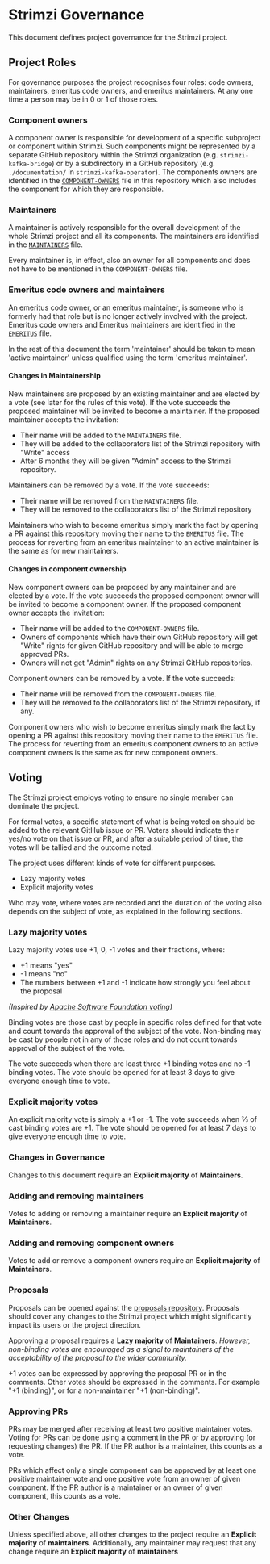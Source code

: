 # Strimzi Governance

This document defines project governance for the Strimzi project.

## Project Roles

For governance purposes the project recognises four roles: code owners, maintainers, emeritus code owners, and emeritus maintainers.
At any one time a person may be in 0 or 1 of those roles.

### Component owners

A component owner is responsible for development of a specific subproject or component within Strimzi.
Such components might be represented by a separate GitHub repository within the Strimzi organization (e.g. `strimzi-kafka-bridge`) or by a subdirectory in a GitHub repository (e.g. `./documentation/` in `strimzi-kafka-operator`).
The components owners are identified in the [`COMPONENT-OWNERS`](COMPONENT-OWNERS) file in this repository which also includes the component for which they are responsible.

### Maintainers

A maintainer is actively responsible for the overall development of the whole Strimzi project and all its components.
The maintainers are identified in the [`MAINTAINERS`](MAINTAINERS) file.

Every maintainer is, in effect, also an owner for all components and does not have to be mentioned in the `COMPONENT-OWNERS` file.

### Emeritus code owners and maintainers

An emeritus code owner, or an emeritus maintainer, is someone who is formerly had that role but is no longer actively involved with the project.
Emeritus code owners and Emeritus maintainers are identified in the [`EMERITUS`](EMERITUS) file.

In the rest of this document the term 'maintainer' should be taken to mean 'active maintainer' unless qualified using the term 'emeritus maintainer'.

#### Changes in Maintainership

New maintainers are proposed by an existing maintainer and are elected by a vote (see later for the rules of this vote).
If the vote succeeds the proposed maintainer will be invited to become a maintainer.
If the proposed maintainer accepts the invitation:
* Their name will be added to the `MAINTAINERS` file.
* They will be added to the collaborators list of the Strimzi repository with "Write" access
* After 6 months they will be given "Admin" access to the Strimzi repository.

Maintainers can be removed by a vote.
If the vote succeeds:
* Their name will be removed from the `MAINTAINERS` file.
* They will be removed to the collaborators list of the Strimzi repository

Maintainers who wish to become emeritus simply mark the fact by opening a PR against this repository moving their name to the `EMERITUS` file.
The process for reverting from an emeritus maintainer to an active maintainer is the same as for new maintainers.

#### Changes in component ownership

New component owners can be proposed by any maintainer and are elected by a vote.
If the vote succeeds the proposed component owner will be invited to become a component owner.
If the proposed component owner accepts the invitation:
* Their name will be added to the `COMPONENT-OWNERS` file.
* Owners of components which have their own GitHub repository will get "Write" rights for given GitHub repository and will be able to merge approved PRs.
* Owners will not get "Admin" rights on any Strimzi GitHub repositories.

Component owners can be removed by a vote.
If the vote succeeds:
* Their name will be removed from the `COMPONENT-OWNERS` file.
* They will be removed to the collaborators list of the Strimzi repository, if any.

Component owners who wish to become emeritus simply mark the fact by opening a PR against this repository moving their name to the `EMERITUS` file.
The process for reverting from an emeritus component owners to an active component owners is the same as for new component owners.

## Voting

The Strimzi project employs voting to ensure no single member can dominate the project.

For formal votes, a specific statement of what is being voted on should be added to the relevant GitHub issue or PR.
Voters should indicate their yes/no vote on that issue or PR, and after a suitable period of time, the votes will be tallied and the outcome noted.

The project uses different kinds of vote for different purposes.

* Lazy majority votes
* Explicit majority votes

Who may vote, where votes are recorded and the duration of the voting also depends on the subject of vote, as explained in the following sections.

### Lazy majority votes

Lazy majority votes use +1, 0, -1 votes and their fractions, where:
* +1 means "yes"
* -1 means "no"
* The numbers between +1 and -1 indicate how strongly you feel about the proposal

_(Inspired by [Apache Software Foundation voting](https://www.apache.org/foundation/voting.html#expressing-votes-1-0-1-and-fractions))_

Binding votes are those cast by people in specific roles defined for that vote and count towards the approval of the subject of the vote.
Non-binding may be cast by people not in any of those roles and do not count towards approval of the subject of the vote.

The vote succeeds when there are least three +1 binding votes and no -1 binding votes.
The vote should be opened for at least 3 days to give everyone enough time to vote.

### Explicit majority votes

An explicit majority vote is simply a +1 or -1. 
The vote succeeds when ⅔ of cast binding votes are +1.
The vote should be opened for at least 7 days to give everyone enough time to vote.

### Changes in Governance

Changes to this document require an **Explicit majority** of **Maintainers**.

### Adding and removing maintainers

Votes to adding or removing a maintainer require an **Explicit majority** of **Maintainers**.

### Adding and removing component owners

Votes to add or remove a component owners require an **Explicit majority** of **Maintainers**.

### Proposals

Proposals can be opened against the [proposals repository](https://github.com/strimzi/proposals).
Proposals should cover any changes to the Strimzi project which might significantly impact its users or the project direction.

Approving a proposal requires a **Lazy majority** of **Maintainers**.
*However, non-binding votes are encouraged as a signal to maintainers of the acceptability of the proposal to the wider community.*

+1 votes can be expressed by approving the proposal PR or in the comments.
Other votes should be expressed in the comments. For example "+1 (binding)", or for a non-maintainer "+1 (non-binding)".

### Approving PRs

PRs may be merged after receiving at least two positive maintainer votes.
Voting for PRs can be done using a comment in the PR or by approving (or requesting changes) the PR.
If the PR author is a maintainer, this counts as a vote.

PRs which affect only a single component can be approved by at least one positive maintainer vote and one positive vote from an owner of given component.
If the PR author is a maintainer or an owner of given component, this counts as a vote.

### Other Changes

Unless specified above, all other changes to the project require an **Explicit majority** of **maintainers**.
Additionally, any maintainer may request that any change require an **Explicit majority** of **maintainers**
